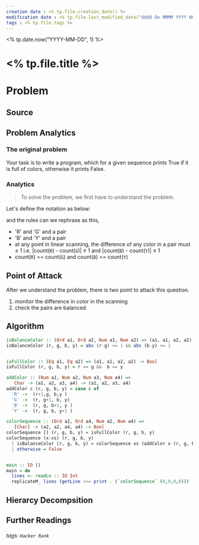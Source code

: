 ```yaml
---
creation date : <% tp.file.creation_date() %> 
modification date : <% tp.file.last_modified_date("dddd Do MMMM YYYY HH:mm:ss") %> 
tags : <% tp.file.tags %>
---
```


<% tp.date.now("YYYY-MM-DD", 1) %> 

# <% tp.file.title %> 

Problem
===

Source
---

Problem Analytics
---

### The original problem




Your task is to write a program, which for a given sequence prints True if it is full of colors, otherwise it prints False.

### Analytics
> To solve the problem, we first have to understand the problem.

Let's define the notation as below:


and the rules can we rephrase as this,
- 'R' and 'G' and a pair
- 'B' and 'Y' and a pair
- at any point in linear scanning, the difference of any color in a pair must $\leq$ 1
    i.e. |count(`R`) - count(`G`)| $\leq$ 1 and |count(`B`) - count(`Y`)| $\leq$ 1
- count(`R`) == count(`G`)  and count(`B`) == count(`Y`)



Point of Attack
---
After we understand the problem, there is two point to attack this question.
1. monitor the difference in color in the scanning
2. check the pairs are balanced


Algorithm
---
````haskell
isBalanceColor :: (Ord a1, Ord a2, Num a1, Num a2) => (a1, a1, a2, a2) -> Bool
isBalanceColor (r, g, b, y) = abs (r-g) <= 1 && abs (b-y) <= 1 


isFullColor :: (Eq a1, Eq a2) => (a1, a1, a2, a2) -> Bool
isFullColor (r, g, b, y) = r == g &&  b == y

addColor :: (Num a1, Num a2, Num a3, Num a4) =>
   Char -> (a1, a2, a3, a4) -> (a1, a2, a3, a4)
addColor c (r, g, b, y) = case c of
  'R' ->  (r+1,g, b,y )
  'G' ->  (r, g+1, b, y)
  'B' ->  (r, g, b+1, y )
  'Y' ->  (r, g, b, y+1 )

colorSequence :: (Ord a2, Ord a4, Num a2, Num a4) =>
   [Char] -> (a2, a2, a4, a4) -> Bool
colorSequence [] (r, g, b, y) = isFullColor (r, g, b, y)
colorSequence (x:xs) (r, g, b, y)
  | isBalanceColor (r, g, b, y) = colorSequence xs (addColor x (r, g, b, y))
  | otherwise = False


main :: IO ()
main = do
  lines <- readLn :: IO Int
  replicateM_ lines (getLine >>= print . (`colorSequence` (0,0,0,0)))
````

Hierarcy Decompsition
---

Further Readings
---
###### tags: `Hacker Rank`